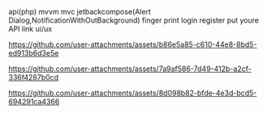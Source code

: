 api(php)
mvvm
mvc
jetbackcompose(Alert Dialog,NotificationWithOutBackground)
finger print
login
register
put youre API link
ui/ux

https://github.com/user-attachments/assets/b86e5a85-c610-44e8-8bd5-ed913b6d3e5e



https://github.com/user-attachments/assets/7a9af586-7d49-412b-a2cf-336f4287b0cd





https://github.com/user-attachments/assets/8d098b82-bfde-4e3d-bcd5-694291ca4366


